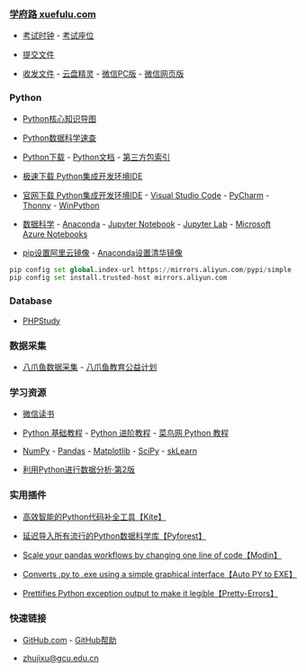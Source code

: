 ### **[学府路 xuefulu.com](http://xuefulu.com/)**

+ [考试时钟](http://508cst.gcu.edu.cn/clock/) - [考试座位](http://508cst.gcu.edu.cn/seat/)

+ [提交文件](https://wss.cc/s/1xii0akkf54)

+ [收发文件](https://www.wenshushu.cn/) - [云盘精灵](https://www.yunpanjingling.com/) - [微信PC版](https://pc.weixin.qq.com/) - [微信网页版](https://wx.qq.com/)

### **Python**
+ [Python核心知识导图](https://wss3.cn/f/1s2me0jf1xn)

+ [Python数据科学速查](https://wss3.cn/f/1v4syoxrqzr)

+ [Python下载](https://www.python.org/downloads/) - [Python文档](https://docs.python.org/zh-cn/3/) - [第三方包索引](https://pypi.org/)

+ [极速下载 Python集成开发环境IDE](https://ws28.cn/f/1y1ju5jy2yz)

+ [官网下载 Python集成开发环境IDE](http://xuefulu.com/) - [ Visual Studio Code](https://code.visualstudio.com/) - [PyCharm](http://www.jetbrains.com/pycharm/download/) - [Thonny](https://thonny.org) - [WinPython](https://sourceforge.net/projects/winpython/files/)

+ [数据科学](http://xuefulu.com/) - [Anaconda](https://www.anaconda.com/distribution/) - [Jupyter Notebook](https://mybinder.org/v2/gh/ipython/ipython-in-depth/master?filepath=binder/Index.ipynb) - [Jupyter Lab](https://mybinder.org/v2/gh/jupyterlab/jupyterlab-demo/try.jupyter.org?urlpath=lab) - [Microsoft Azure Notebooks](https://notebooks.azure.com/)

+ [pip设置阿里云镜像](http://xuefulu.com/) - [Anaconda设置清华镜像](https://mirror.tuna.tsinghua.edu.cn/help/anaconda/)
```python
pip config set global.index-url https://mirrors.aliyun.com/pypi/simple
pip config set install.trusted-host mirrors.aliyun.com
```

### **Database**
+ [PHPStudy](https://www.xp.cn/)

### **数据采集**
+ [八爪鱼数据采集](https://www.bazhuayu.com/download) - [八爪鱼教育公益计划](https://www.bazhuayu.com/edu)

### **学习资源**
+ [微信读书](https://weread.qq.com/)

+ [Python 基础教程](https://bop.mol.uno) - [Python 进阶教程](http://interpy.eastlakeside.com/) - [菜鸟网 Python 教程](https://www.runoob.com/python3/python3-tutorial.html)

+ [NumPy](https://www.numpy.org.cn) - [Pandas](https://www.pypandas.cn) - [Matplotlib](https://www.matplotlib.org.cn) - [SciPy](https://wizardforcel.gitbooks.io/scipy-lecture-notes/content/) - [skLearn](https://sklearn.apachecn.org/)

+ [利用Python进行数据分析·第2版](https://seancheney.gitbook.io/python-for-data-analysis-2nd/)

### **实用插件**
+ [高效智能的Python代码补全工具【Kite】](https://www.kite.com/)

+ [延迟导入所有流行的Python数据科学库【Pyforest】](https://pypi.org/project/pyforest/)

+ [Scale your pandas workflows by changing one line of code【Modin】](https://pypi.org/project/modin/)

+ [Converts .py to .exe using a simple graphical interface【Auto PY to EXE】](https://pypi.org/project/auto-py-to-exe/)

+ [Prettifies Python exception output to make it legible【Pretty-Errors】](https://pypi.org/project/pretty-errors/)

### **快速链接**
+ [GitHub.com](https://github.com/login) - [GitHub帮助](https://help.github.com/cn)

+ <zhujixu@gcu.edu.cn>
